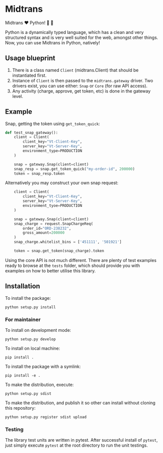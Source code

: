 # Midtrans

Midtrans :heart: Python! :snake: :tada:

Python is a dynamically typed language, which has a clean and very
structured syntax and is very well suited for the web, amongst other things.
Now, you can use Midtrans in Python, natively!

## Usage blueprint

1. There is a class named `Client` (midtrans.Client) that should be instantiated first.
2. Instance of `Client` is then passed to the `midtrans.gateway` driver. Two drivers exist,
   you can use either: `Snap` or `Core` (for raw API access).
3. Any activity (charge, approve, get token, etc) is done in the gateway level.

## Example

Snap, getting the token using `get_token_quick`:

```python
def test_snap_gateway():
    client = Client(
        client_key="Vt-Client-Key",
        server_key="Vt-Server-Key",
        environment_type=PRODUCTION
    )

    snap = gateway.Snap(client=client)
    snap_resp = snap.get_token_quick("my-order-id", 200000)
    token = snap_resp.token
```

Alternatively you may construct your own snap request:

```python
    client = Client(
        client_key="Vt-Client-Key",
        server_key="Vt-Server-Key",
        environment_tyoe=PRODUCTION
    )

    snap = gateway.Snap(client=client)
    snap_charge = request.SnapChargeReq(
        order_id="ORD-238232",
        gross_amount=200000
    )
    snap_charge.whitelist_bins = ['451111', '501921']

    token = snap.get_token(snap_charge).token
```

Using the core API is not much different. There are plenty of test examples
ready to browse at the `tests` folder, which should provide you
with examples on how to better utilise this library.

## Installation

To install the package:

```
python setup.py install
```

### For maintainer

To install on development mode:

```
python setup.py develop
```

To install on local machine:

```
pip install .
```

To install the package with a symlink:

```
pip install -e .
```

To make the distribution, execute:

```
python setup.py sdist
```

To make the distribution, and publish it so other can install without cloning this repository:

```
python setup.py register sdist upload
```

### Testing

The library test units are written in pytest. After successful install of
`pytest`, just simply execute `pytest` at the root directory to run
the unit testings.